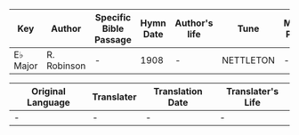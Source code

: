 Key | Author   | Specific Bible Passage     |Hymn Date |Author's life |Tune |Metrical Pattern   |Composer/Source
-- | --------- | ---------------------------|----------|--------------|-----|-------------------|-------------  
E♭ Major |R. Robinson |- |1908 |- |NETTLETON |- |Nettleton

Original Language | Translater | Translation Date   | Translater's Life  
----------------- | --------- | --------------------|-------------     
\- |- |- |-
